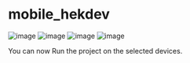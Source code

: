 # mobile_hekdev
 
![image](https://user-images.githubusercontent.com/77628932/175830556-28b398fc-3b02-4c30-b357-3f0c204829a4.png)
![image](https://user-images.githubusercontent.com/77628932/175830562-a31252fe-5f96-4d79-b09b-72a7d795e294.png)
![image](https://user-images.githubusercontent.com/77628932/175830578-096c92de-fe93-4e85-b3e5-f9ddd6407d9e.png)
![image](https://user-images.githubusercontent.com/77628932/175830587-675cf8dd-4597-4dc9-adbc-7476d10647cd.png)

You can now Run the project on the selected devices.

